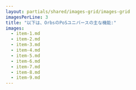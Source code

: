 ```yaml
---
layout: partials/shared/images-grid/images-grid
imagesPerLine: 3
title: "以下は、OrbsのPoSユニバースの主な機能:"
images:
  - item-1.md
  - item-2.md
  - item-3.md
  - item-4.md
  - item-5.md
  - item-6.md
  - item-7.md
  - item-8.md
  - item-9.md
---
```

